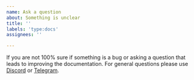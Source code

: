 ```yaml
---
name: Ask a question
about: Something is unclear
title: ''
labels: 'type:docs'
assignees: ''

---
```

If you are not 100% sure if something is a bug or asking a question that leads to improving the documentation. For general questions please use [Discord](https://discord.gg/cGKSsRVCGm) or [Telegram](https://t.me/TronOfficialDevelopersGroupEn).
